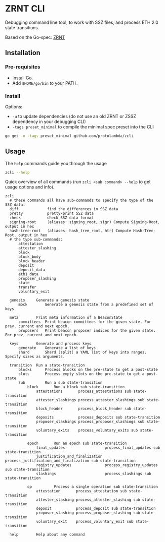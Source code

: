 # ZRNT CLI

Debugging command line tool, to work with SSZ files, and process ETH 2.0 state transitions.

Based on the Go-spec: [ZRNT](https://github.com/protolambda/zrnt)

## Installation

### Pre-requisites

- Install Go.
- Add `$HOME/go/bin` to your PATH.

### Install

Options:
 
- `-u` to update dependencies (do not use an old ZRNT or ZSSZ dependency in your debugging CLI)
- `-tags preset_minimal` to compile the minimal spec preset into the CLI

```bash
go get -u -tags preset_minimal github.com/protolambda/zcli
```

## Usage

The `help` commands guide you through the usage

```bash
zcli --help
```

Quick overview of all commands (run `zcli <sub command> --help` to get usage options and info).

```text
zcli
  # these commands all have sub-commands to specify the type of the SSZ data.
  diff             find the differences in SSZ data
  pretty           pretty-print SSZ data
  check            check SSZ data format
  signing-root     (aliases: signing_root, sigr) Compute Signing-Root, output in hex
  hash-tree-root   (aliases: hash_tree_root, htr) Compute Hash-Tree-Root, output in hex
  # the type sub-commands:
      attestation
      attester_slashing
      block
      block_body
      block_header
      deposit
      deposit_data
      eth1_data
      proposer_slashing
      state
      transfer
      voluntary_exit

  genesis     Generate a genesis state
      mock        Generate a genesis state from a predefined set of keys

  meta        Print meta information of a BeaconState
      committees  Print beacon committees for the given state. For prev, current and next epoch.
      proposers   Print beacon proposer indices for the given state. For prev, current and next epoch.

  keys        Generate and process keys
      generate    Generate a list of keys
      shard       Shard (split) a YAML list of keys into ranges. Specify sizes as arguments.

  transition  Run a state-transition
      blocks      Process blocks on the pre-state to get a post-state
      slots       Process empty slots on the pre-state to get a post-state
      sub         Run a sub state-transition
          block       Run a block sub state-transition
              attestations       process_attestations sub state-transition
              attester_slashings process_attester_slashings sub state-transition
              block_header       process_block_header sub state-transition
              deposits           process_deposits sub state-transition
              proposer_slashings process_proposer_slashings sub state-transition
              voluntary_exits    process_voluntary_exits sub state-transition

          epoch       Run an epoch sub state-transition
              final_updates                  process_final_updates sub state-transition
              justification_and_finalization process_justification_and_finalization sub state-transition
              registry_updates               process_registry_updates sub state-transition
              slashings                      process_slashings sub state-transition

          op          Process a single operation sub state-transition
              attestation       process_attestation sub state-transition
              attester_slashing process_attester_slashing sub state-transition
              deposit           process_deposit sub state-transition
              proposer_slashing process_proposer_slashing sub state-transition
              voluntary_exit    process_voluntary_exit sub state-transition

  help        Help about any command
```
